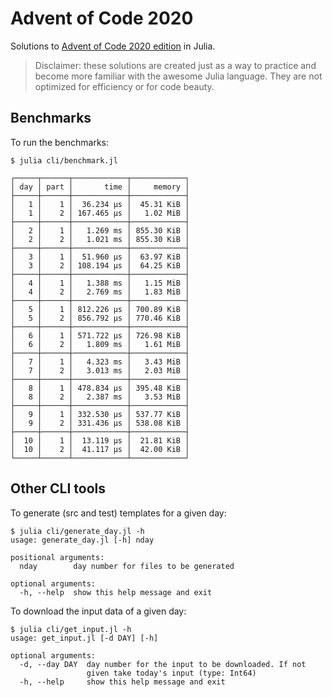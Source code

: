 # Advent of Code 2020

Solutions to [Advent of Code 2020 edition](https://adventofcode.com/2020) in Julia.

> Disclaimer: these solutions are created just as a way to practice and become more familiar
with the awesome Julia language. They are not optimized for efficiency or for code beauty.

## Benchmarks

To run the benchmarks:

    $ julia cli/benchmark.jl

```
┌─────┬──────┬────────────┬────────────┐
│ day │ part │       time │     memory │
├─────┼──────┼────────────┼────────────┤
│   1 │    1 │  36.234 μs │  45.31 KiB │
│   1 │    2 │ 167.465 μs │   1.02 MiB │
├─────┼──────┼────────────┼────────────┤
│   2 │    1 │   1.269 ms │ 855.30 KiB │
│   2 │    2 │   1.021 ms │ 855.30 KiB │
├─────┼──────┼────────────┼────────────┤
│   3 │    1 │  51.960 μs │  63.97 KiB │
│   3 │    2 │ 108.194 μs │  64.25 KiB │
├─────┼──────┼────────────┼────────────┤
│   4 │    1 │   1.388 ms │   1.15 MiB │
│   4 │    2 │   2.769 ms │   1.83 MiB │
├─────┼──────┼────────────┼────────────┤
│   5 │    1 │ 812.226 μs │ 700.89 KiB │
│   5 │    2 │ 856.792 μs │ 770.46 KiB │
├─────┼──────┼────────────┼────────────┤
│   6 │    1 │ 571.722 μs │ 726.98 KiB │
│   6 │    2 │   1.809 ms │   1.61 MiB │
├─────┼──────┼────────────┼────────────┤
│   7 │    1 │   4.323 ms │   3.43 MiB │
│   7 │    2 │   3.013 ms │   2.03 MiB │
├─────┼──────┼────────────┼────────────┤
│   8 │    1 │ 478.834 μs │ 395.48 KiB │
│   8 │    2 │   2.387 ms │   3.53 MiB │
├─────┼──────┼────────────┼────────────┤
│   9 │    1 │ 332.530 μs │ 537.77 KiB │
│   9 │    2 │ 331.436 μs │ 538.08 KiB │
├─────┼──────┼────────────┼────────────┤
│  10 │    1 │  13.119 μs │  21.81 KiB │
│  10 │    2 │  41.117 μs │  42.00 KiB │
└─────┴──────┴────────────┴────────────┘

```

## Other CLI tools

To generate (src and test) templates for a given day:
```
$ julia cli/generate_day.jl -h
usage: generate_day.jl [-h] nday

positional arguments:
  nday        day number for files to be generated

optional arguments:
  -h, --help  show this help message and exit
```

To download the input data of a given day:
```
$ julia cli/get_input.jl -h
usage: get_input.jl [-d DAY] [-h]

optional arguments:
  -d, --day DAY  day number for the input to be downloaded. If not
                 given take today's input (type: Int64)
  -h, --help     show this help message and exit
```
